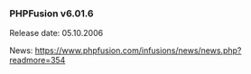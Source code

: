 ### PHPFusion v6.01.6
Release date: 05.10.2006

News: https://www.phpfusion.com/infusions/news/news.php?readmore=354
